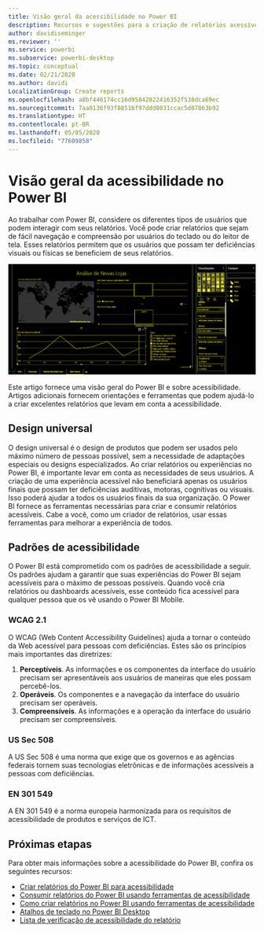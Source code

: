 ```yaml
---
title: Visão geral da acessibilidade no Power BI
description: Recursos e sugestões para a criação de relatórios acessíveis do Power BI Desktop, incluindo o WCAG (Web Content Accessibility Guidelines)
author: davidiseminger
ms.reviewer: ''
ms.service: powerbi
ms.subservice: powerbi-desktop
ms.topic: conceptual
ms.date: 02/21/2020
ms.author: davidi
LocalizationGroup: Create reports
ms.openlocfilehash: a8bf446174cc16d95842022416352f538dca69ec
ms.sourcegitcommit: 7aa0136f93f88516f97ddd8031ccac5d07863b92
ms.translationtype: HT
ms.contentlocale: pt-BR
ms.lasthandoff: 05/05/2020
ms.locfileid: "77609858"
---
```

# <a name="overview-of-accessibility-in-power-bi"></a>Visão geral da acessibilidade no Power BI

Ao trabalhar com Power BI, considere os diferentes tipos de usuários que podem interagir com seus relatórios. Você pode criar relatórios que sejam de fácil navegação e compreensão por usuários do teclado ou do leitor de tela. Esses relatórios permitem que os usuários que possam ter deficiências visuais ou físicas se beneficiem de seus relatórios.

![Configurações de alto contraste do Windows](media/desktop-accessibility/accessibility-05b.png)

Este artigo fornece uma visão geral do Power BI e sobre acessibilidade. Artigos adicionais fornecem orientações e ferramentas que podem ajudá-lo a criar excelentes relatórios que levam em conta a acessibilidade.

## <a name="universal-design"></a>Design universal

O design universal é o design de produtos que podem ser usados pelo máximo número de pessoas possível, sem a necessidade de adaptações especiais ou designs especializados. Ao criar relatórios ou experiências no Power BI, é importante levar em conta as necessidades de seus usuários. A criação de uma experiência acessível não beneficiará apenas os usuários finais que possam ter deficiências auditivas, motoras, cognitivas ou visuais. Isso poderá ajudar a todos os usuários finais da sua organização. O Power BI fornece as ferramentas necessárias para criar e consumir relatórios acessíveis. Cabe a você, como um criador de relatórios, usar essas ferramentas para melhorar a experiência de todos.

## <a name="accessibility-standards"></a>Padrões de acessibilidade

O Power BI está comprometido com os padrões de acessibilidade a seguir. Os padrões ajudam a garantir que suas experiências do Power BI sejam acessíveis para o máximo de pessoas possíveis. Quando você cria relatórios ou dashboards acessíveis, esse conteúdo fica acessível para qualquer pessoa que os vê usando o Power BI Mobile.

### <a name="wcag-21"></a>WCAG 2.1

O WCAG (Web Content Accessibility Guidelines) ajuda a tornar o conteúdo da Web acessível para pessoas com deficiências. Estes são os princípios mais importantes das diretrizes:

1. **Perceptíveis**. As informações e os componentes da interface do usuário precisam ser apresentáveis aos usuários de maneiras que eles possam percebê-los.
2. **Operáveis**. Os componentes e a navegação da interface do usuário precisam ser operáveis.
3. **Compreensíveis**. As informações e a operação da interface do usuário precisam ser compreensíveis.

### <a name="us-section-508"></a>US Sec 508

A US Sec 508 é uma norma que exige que os governos e as agências federais tornem suas tecnologias eletrônicas e de informações acessíveis a pessoas com deficiências.

### <a name="en-301-549"></a>EN 301 549

A EN 301 549 é a norma europeia harmonizada para os requisitos de acessibilidade de produtos e serviços de ICT.  

## <a name="next-steps"></a>Próximas etapas

Para obter mais informações sobre a acessibilidade do Power BI, confira os seguintes recursos:

* [Criar relatórios do Power BI para acessibilidade](desktop-accessibility-creating-reports.md)
* [Consumir relatórios do Power BI usando ferramentas de acessibilidade](desktop-accessibility-consuming-tools.md)
* [Como criar relatórios no Power BI usando ferramentas de acessibilidade](desktop-accessibility-creating-tools.md)
* [Atalhos de teclado no Power BI Desktop](desktop-accessibility-keyboard-shortcuts.md)
* [Lista de verificação de acessibilidade do relatório](desktop-accessibility-creating-reports.md#report-accessibility-checklist)


